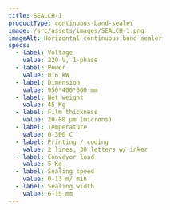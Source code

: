 ```yaml
---
title: SEALCH-1
productType: continuous-band-sealer
image: /src/assets/images/SEALCH-1.png
imageAlt: Horizontal continuous band sealer
specs:
  - label: Voltage
    value: 220 V, 1-phase
  - label: Power
    value: 0.6 kW
  - label: Dimension
    value: 950*400*660 mm
  - label: Net weight
    value: 45 Kg
  - label: Film thickness
    value: 20-80 μm (microns)
  - label: Temperature
    value: 0-300 C
  - label: Printing / coding
    value: 2 lines, 30 letters w/ inker
  - label: Conveyor load
    value: 5 Kg
  - label: Sealing speed
    value: 0-13 m/ min
  - label: Sealing width
    value: 6-15 mm
---
```

